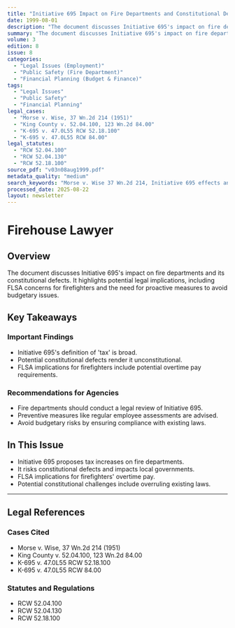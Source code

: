 ```yaml
---
title: "Initiative 695 Impact on Fire Departments and Constitutional Defects"
date: 1999-08-01
description: "The document discusses Initiative 695's impact on fire departments and its constitutional defects. It highlights potential legal implications, including FLSA concerns for firefighters and the need for proactive measures to avoid budgetary issues."
summary: "The document discusses Initiative 695's impact on fire departments and its constitutional defects. It highlights potential legal implications, including FLSA concerns for firefighters and the need for proactive measures to avoid budgetary issues."
volume: 3
edition: 8
issue: 8
categories:
  - "Legal Issues (Employment)"
  - "Public Safety (Fire Department)"
  - "Financial Planning (Budget & Finance)"
tags:
  - "Legal Issues"
  - "Public Safety"
  - "Financial Planning"
legal_cases:
  - "Morse v. Wise, 37 Wn.2d 214 (1951)"
  - "King County v. 52.04.100, 123 Wn.2d 84.00"
  - "K-695 v. 47.0L55 RCW 52.18.100"
  - "K-695 v. 47.0L55 RCW 84.00"
legal_statutes:
  - "RCW 52.04.100"
  - "RCW 52.04.130"
  - "RCW 52.18.100"
source_pdf: "v03n08aug1999.pdf"
metadata_quality: "medium"
search_keywords: "Morse v. Wise 37 Wn.2d 214, Initiative 695 effects and defects, fire department constitutional concerns, FLSA firefighter implications, RCW 52.04.100"
processed_date: 2025-08-22
layout: newsletter
---
```


# Firehouse Lawyer

## Overview

The document discusses Initiative 695's impact on fire departments and its constitutional defects. It highlights potential legal implications, including FLSA concerns for firefighters and the need for proactive measures to avoid budgetary issues.

## Key Takeaways

### Important Findings

- Initiative 695's definition of 'tax' is broad.
- Potential constitutional defects render it unconstitutional.
- FLSA implications for firefighters include potential overtime pay requirements.

### Recommendations for Agencies

- Fire departments should conduct a legal review of Initiative 695.
- Preventive measures like regular employee assessments are advised.
- Avoid budgetary risks by ensuring compliance with existing laws.

## In This Issue

- Initiative 695 proposes tax increases on fire departments.
- It risks constitutional defects and impacts local governments.
- FLSA implications for firefighters' overtime pay.
- Potential constitutional challenges include overruling existing laws.

---

## Legal References

### Cases Cited

- Morse v. Wise, 37 Wn.2d 214 (1951)
- King County v. 52.04.100, 123 Wn.2d 84.00
- K-695 v. 47.0L55 RCW 52.18.100
- K-695 v. 47.0L55 RCW 84.00

### Statutes and Regulations

- RCW 52.04.100
- RCW 52.04.130
- RCW 52.18.100

